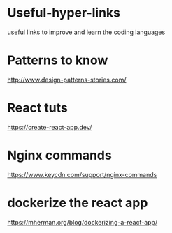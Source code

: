 # Useful-hyper-links
useful links to improve and learn the coding languages

# Patterns to know
http://www.design-patterns-stories.com/

# React tuts
https://create-react-app.dev/

# Nginx commands
https://www.keycdn.com/support/nginx-commands

# dockerize the react app
https://mherman.org/blog/dockerizing-a-react-app/
